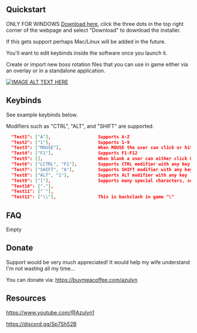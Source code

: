 ## Quickstart
ONLY FOR WINDOWS 
[Download here](https://github.com/blueboy4g/RS_Trainer/blob/main/Output/AzulynSetup.exe), click the three dots in the top right corner of the webpage and select "Download" to download the installer.

If this gets support perhaps Mac/Linux will be added in the future.

You'll want to edit keybinds inside the software once you launch it.

Create or import new boss rotation files that you can use in game either via an overlay or in a standalone application.

[![IMAGE ALT TEXT HERE](http://img.youtube.com/vi/DbwiqWMt4tI/0.jpg)](https://www.youtube.comwatch?v=DbwiqWMt4tI&ab_channel=Azulyn)

## Keybinds
See example keybinds below.

Modifiers such as "CTRL", "ALT", and "SHIFT" are supported.
```json
  "Test1": ["A"],                  Supports A-Z
  "Test2": ["1"],                  Supports 1-9
  "Test3": ["MOUSE"],              When MOUSE the user can click or hit spacebar
  "Test4": ["F1"],                 Supports F1-F12
  "Test5": [],                     When blank a user can either click OR hit spacebar
  "Test6": ["LCTRL", "F1"],        Supports CTRL modifier with any key
  "Test7": ["SHIFT", "A"],         Supports SHIFT modifier with any key
  "Test8": ["ALT", "1"],           Supports ALT modifier with any key
  "Test9": ["["],                  Supports many special characters, some seen below
  "Test10": ["-"],                 
  "Test11": ["`"],                
  "Test12": ["\\"],                This is backslash in game "\"

```

## FAQ
Empty

## Donate
Support would be very much appreciated! It would help my wife understand I'm not wasting all my time...  

You can donate via: https://buymeacoffee.com/azulyn


## Resources
https://www.youtube.com/@Azulyn1

https://discord.gg/Sp7Sh52B
